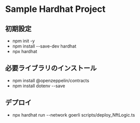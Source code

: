 # Sample Hardhat Project

## 初期設定
* npm init -y
* npm install --save-dev hardhat
* npx hardhat

## 必要ライブラリのインストール
* npm install @openzeppelin/contracts
* npm install dotenv --save

## デプロイ
* npx hardhat run --network goerli scripts/deploy_NftLogic.ts

